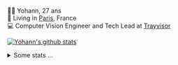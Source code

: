 <p>
  👨🏻 <bold>Yohann</bold>, 27 ans<br/>
  💼 Living in <a href="https://www.google.com/maps?q=paris">Paris</a>, France<br/>
  💻 Computer Vision Engineer and Tech Lead at <a href="https://trayvisor.com/">Trayvisor</a><br/>
</p>

<a href="https://github.com/anuraghazra/github-readme-stats"><img align="center" src="https://github-readme-stats-go94hl40s-yohann84l.vercel.app//api?username=yohann84L&show_icons=true&include_all_commits=true" alt="Yohann's github stats" /> </a>


<details>
  <summary>Some stats ...</summary><br/>
  

<!--START_SECTION:waka-->
![Code Time](http://img.shields.io/badge/Code%20Time-1%2C128%20hrs%203%20mins-blue)

![Profile Views](http://img.shields.io/badge/Profile%20Views-0-blue)

**🐱 My GitHub Data** 

> 📦 440.8 kB Used in GitHub's Storage 
 > 
> 🏆 871 Contributions in the Year 2024
 > 
> 🚫 Not Opted to Hire
 > 
> 📜 26 Public Repositories 
 > 
> 🔑 21 Private Repositories 
 > 
**I'm an Early 🐤** 

```text
🌞 Morning                17534 commits       ████████░░░░░░░░░░░░░░░░░   30.79 % 
🌆 Daytime                32446 commits       ██████████████░░░░░░░░░░░   56.97 % 
🌃 Evening                6837 commits        ███░░░░░░░░░░░░░░░░░░░░░░   12.00 % 
🌙 Night                  136 commits         ░░░░░░░░░░░░░░░░░░░░░░░░░   00.24 % 
```
📅 **I'm Most Productive on Wednesday** 

```text
Monday                   10664 commits       █████░░░░░░░░░░░░░░░░░░░░   18.72 % 
Tuesday                  10587 commits       █████░░░░░░░░░░░░░░░░░░░░   18.59 % 
Wednesday                12283 commits       █████░░░░░░░░░░░░░░░░░░░░   21.57 % 
Thursday                 11337 commits       █████░░░░░░░░░░░░░░░░░░░░   19.91 % 
Friday                   10989 commits       █████░░░░░░░░░░░░░░░░░░░░   19.29 % 
Saturday                 377 commits         ░░░░░░░░░░░░░░░░░░░░░░░░░   00.66 % 
Sunday                   716 commits         ░░░░░░░░░░░░░░░░░░░░░░░░░   01.26 % 
```


📊 **This Week I Spent My Time On** 

```text
🕑︎ Time Zone: Europe/Paris

💬 Programming Languages: 
No Activity Tracked This Week

🔥 Editors: 
No Activity Tracked This Week

💻 Operating System: 
No Activity Tracked This Week
```

**I Mostly Code in Python** 

```text
Python                   26 repos            ██████████████░░░░░░░░░░░   55.32 % 
Jupyter Notebook         4 repos             ██░░░░░░░░░░░░░░░░░░░░░░░   08.51 % 
JavaScript               3 repos             ██░░░░░░░░░░░░░░░░░░░░░░░   06.38 % 
HTML                     2 repos             █░░░░░░░░░░░░░░░░░░░░░░░░   04.26 % 
Shell                    1 repo              █░░░░░░░░░░░░░░░░░░░░░░░░   02.13 % 
```




 Last Updated on 24/07/2024 00:35:13 UTC
<!--END_SECTION:waka-->
